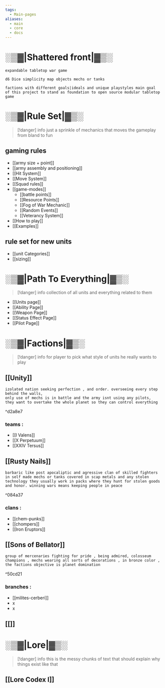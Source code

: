 ```yaml
---
tags:
  - Main-pages
aliases:
  - main
  - core
  - docs
---
```


# ░▒▓|**Shattered front**|▓▒░

```
expandable tabletop war game 

d6 Dice simplicity map objects mechs or tanks

factions with different goals|ideals and unique playstyles main goal of this project to stand as foundation to open source modular tabletop game
```

# ░▒▓|**Rule Set**|▓▒░

> [!danger] info
> just a sprinkle of mechanics that moves the gameplay from bland to fun

## gaming rules

- [[army size + point]]
- [[army assembly and positioning]]
- [[Hit System]]
- [[Move System]]
- [[Squad rules]]
- [[game-modes]]
    - [[battle points]]
    - [[Resource Points]]
    - [[Fog of War Mechanic]]
    - [[Random Events]]
    - [[Veterancy System]]
- [[How to play]]
- [[Examples]]

## rule set for new units

- [[unit Categories]]
- [[sizing]]

# ░▒▓|**Path To Everything**|▓▒░

> [!danger] info
> collection of all units and everything related to them

- [[Units page]]
- [[Ability Page]]
- [[Weapon Page]]
- [[Status Effect Page]]
- [[Pilot Page]]

# ░▒▓|**Factions**|▓▒░

> [!danger] info
> for player to pick what style of units he really wants to play

## [[Unity]]

```
izolated nation seeking perfection , and order. overseeing every step behind the walls,
only use of mechs is in battle and the army isnt using any pilots, they want to overtake the whole planet so they can control everything
```

^d2a8e7

### teams :

- [[I Valens]]
- [[X Perpetuum]]
- [[XXIV Tersus]]

## [[Rusty Nails]]

```
barbaric like post apocaliptic and agressive clan of skilled fighters in self made mechs or tanks covered in scap metals and any stolen technology they usually work in packs where they hunt for stolen goods and honor. winning wars means keeping people in peace
```

^084a37

### clans :

- [[chem-punks]]
- [[chompers]]
- [[Iron Eruptors]]

## [[Sons of Bellator]]

```
group of mercenaries fighting for pride , being admired, colosseum champions , mechs wearing all sorts of decorations , in bronze color , the factions objective is planet domination 
```

^50cd21

### branches :

- [[milites-cerberi]]
- x
- x

## [[]]

# ░▒▓|**Lore**|▓▒░

> [!danger] info
> this is the messy chunks of text that should explain why things exist like that 

## [[Lore Codex I]]